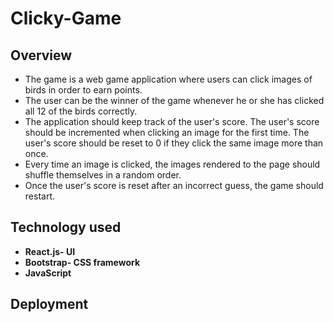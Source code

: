 # Clicky-Game

## Overview
- The game is a web game application where users can click images of birds in order to earn points. 
- The user can be the winner of the game whenever he or she has clicked all 12 of the birds  correctly.
- The application should keep track of the user's score. The user's score should be incremented when clicking an image for the first time. The user's score should be reset to 0 if they click the same image more than once.
- Every time an image is clicked, the images rendered to the page should shuffle themselves in a random order.
- Once the user's score is reset after an incorrect guess, the game should restart.

## Technology used
- **React.js- UI**
- **Bootstrap- CSS framework**
- **JavaScript**

## Deployment 



